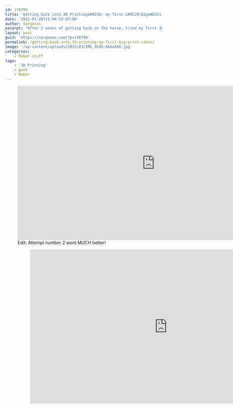 ```yaml
---
id: 176799
title: 'Getting back into 3D Printing&#8230; my first &#8220;big&#8221; print since!'
date: '2022-03-26T11:04:53-07:00'
author: Sargonas
excerpt: "After 2 weeks of getting back on the horse, tried my first 30-hour, overnight print in years.\n\nIt did not go as planned... but not for the reasons you might expect!\n\n"
layout: post
guid: 'https://sargonas.com/?p=176799'
permalink: /getting-back-into-3d-printing-my-first-big-print-since/
image: '/wp-content/uploads/2022/03/IMG_0545-666x666.jpg'
categories:
    - Maker-stuff
tags:
    - '3D Printing'
    - geek
    - Maker
---
```


<figure class="wp-block-embed is-type-video is-provider-youtube wp-block-embed-youtube wp-embed-aspect-16-9 wp-has-aspect-ratio"><div class="wp-block-embed__wrapper"><iframe allow="accelerometer; autoplay; clipboard-write; encrypted-media; gyroscope; picture-in-picture" allowfullscreen="" frameborder="0" height="495" loading="lazy" src="https://www.youtube.com/embed/Q4GF376gGPI?feature=oembed" title="Crystal Dragon, first attempt!" width="880"></iframe></div>Edit: Attempt number 2 went MUCH better!

<figure class="wp-block-embed is-type-video is-provider-youtube wp-block-embed-youtube wp-embed-aspect-16-9 wp-has-aspect-ratio"><div class="wp-block-embed__wrapper"><iframe allow="accelerometer; autoplay; clipboard-write; encrypted-media; gyroscope; picture-in-picture" allowfullscreen="" frameborder="0" height="495" loading="lazy" src="https://www.youtube.com/embed/If7sWqbd5io?feature=oembed" title="Crystal Dragon, second attempt... SUCCESS!" width="880"></iframe></div>